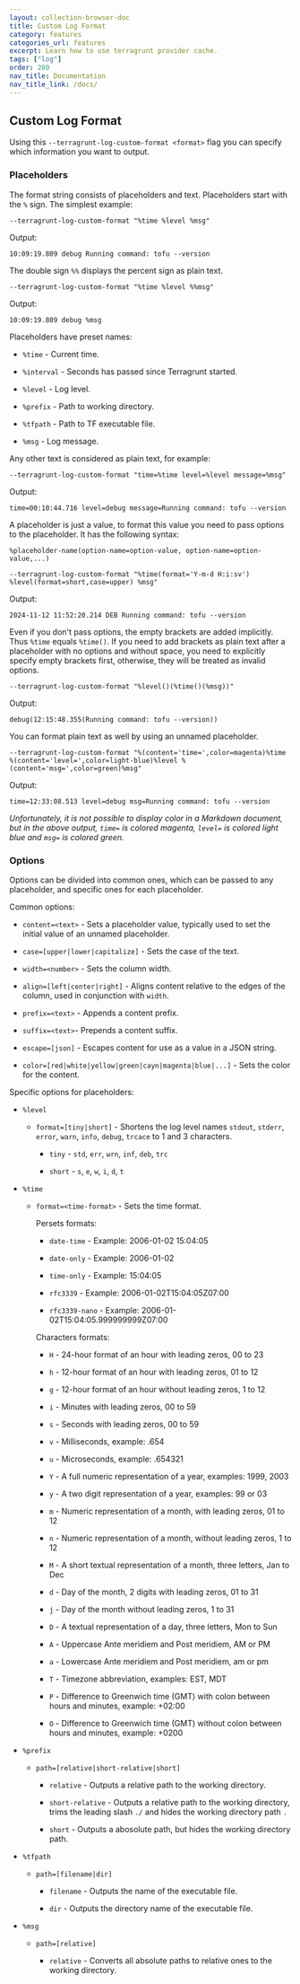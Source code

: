 ```yaml
---
layout: collection-browser-doc
title: Custom Log Format
category: features
categories_url: features
excerpt: Learn how to use terragrunt provider cache.
tags: ["log"]
order: 280
nav_title: Documentation
nav_title_link: /docs/
---
```


## Custom Log Format

Using this `--terragrunt-log-custom-format <format>` flag you can specify which information you want to output.


### Placeholders


The format string consists of placeholders and text. Placeholders start with the `%` sign. The simplest example:


```shell
--terragrunt-log-custom-format "%time %level %msg"
```

Output:

```shell
10:09:19.809 debug Running command: tofu --version
```

The double sign `%%` displays the percent sign as plain text.

```shell
--terragrunt-log-custom-format "%time %level %%msg"
```

Output:

```shell
10:09:19.809 debug %msg
```

Placeholders have preset names:

* `%time` - Current time.

* `%interval` - Seconds has passed since Terragrunt started.

* `%level` - Log level.

* `%prefix` - Path to working directory.

* `%tfpath` - Path to TF executable file.

* `%msg` - Log message.

Any other text is considered as plain text, for example:


```shell
--terragrunt-log-custom-format "time=%time level=%level message=%msg"
```

Output:

```shell
time=00:10:44.716 level=debug message=Running command: tofu --version
```

A placeholder is just a value, to format this value you need to pass options to the placeholder. It has the following syntax:

`%placeholder-name(option-name=option-value, option-name=option-value,...)`

```shell
--terragrunt-log-custom-format "%time(format='Y-m-d H:i:sv') %level(format=short,case=upper) %msg"
```

Output:

```shell
2024-11-12 11:52:20.214 DEB Running command: tofu --version
```

Even if you don't pass options, the empty brackets are added implicitly. Thus `%time` equals `%time()`. If you need to add brackets as plain text after a placeholder with no options and without space, you need to explicitly specify empty brackets first, otherwise, they will be treated as invalid options.


```shell
--terragrunt-log-custom-format "%level()(%time()(%msg))"
```

Output:

```shell
debug(12:15:48.355(Running command: tofu --version))
```

You can format plain text as well by using an unnamed placeholder.


```shell
--terragrunt-log-custom-format "%(content='time=',color=magenta)%time %(content='level=',color=light-blue)%level %(content='msg=',color=green)%msg"
```

Output:

```shell
time=12:33:08.513 level=debug msg=Running command: tofu --version
```

*Unfortunately, it is not possible to display color in a Markdown document, but in the above output, `time=` is colored magenta, `level=` is colored light blue and `msg=` is colored green.*


### Options

Options can be divided into common ones, which can be passed to any placeholder, and specific ones for each placeholder.

Common options:

* `content=<text>` - Sets a placeholder value, typically used to set the initial value of an unnamed placeholder.

* `case=[upper|lower|capitalize]` - Sets the case of the text.

* `width=<number>` - Sets the column width.

* `align=[left|center|right]` - Aligns content relative to the edges of the column, used in conjunction with `width`.

* `prefix=<text>` - Appends a content prefix.

* `suffix=<text>`- Prepends a content suffix.

* `escape=[json]` - Escapes content for use as a value in a JSON string.

* `color=[red|white|yellow|green|cayn|magenta|blue|...]` - Sets the color for the content.

Specific options for placeholders:

* `%level`

  * `format=[tiny|short]` - Shortens the log level names `stdout`, `stderr`, `error`, `warn`, `info`, `debug`, `trcace`  to 1 and 3 characters.

    * `tiny` - `std`, `err`, `wrn`, `inf`, `deb`, `trc`

    * `short` - `s`, `e`, `w`, `i`, `d`, `t`

* `%time`

  * `format=<time-format>` - Sets the time format.

    Persets formats:

    * `date-time` - Example: 2006-01-02 15:04:05

    * `date-only` - Example: 2006-01-02

    * `time-only` - Example: 15:04:05

    * `rfc3339` - Example: 2006-01-02T15:04:05Z07:00

    * `rfc3339-nano` - Example: 2006-01-02T15:04:05.999999999Z07:00

    Characters formats:

    * `H` - 24-hour format of an hour with leading zeros, 00 to 23

    * `h` - 12-hour format of an hour with leading zeros, 01 to 12

    * `g` - 12-hour format of an hour without leading zeros, 1 to 12

    * `i` - Minutes with leading zeros, 00 to 59

    * `s` - Seconds with leading zeros, 00 to 59

    * `v` - Milliseconds, example: .654

    * `u` - Microseconds, example: .654321

    * `Y` - A full numeric representation of a year, examples: 1999, 2003

    * `y` - A two digit representation of a year, examples: 99 or 03

    * `m` - Numeric representation of a month, with leading zeros, 01 to 12

    * `n` - Numeric representation of a month, without leading zeros, 1 to 12

    * `M` - A short textual representation of a month, three letters, Jan to Dec

    * `d` - Day of the month, 2 digits with leading zeros, 01 to 31

    * `j` - Day of the month without leading zeros, 1 to 31

    * `D` - A textual representation of a day, three letters, Mon to Sun

    * `A` - Uppercase Ante meridiem and Post meridiem, AM or PM

    * `a` - Lowercase Ante meridiem and Post meridiem, am or pm

    * `T` - Timezone abbreviation, examples: EST, MDT

    * `P` - Difference to Greenwich time (GMT) with colon between hours and minutes, example: +02:00

    * `O` - Difference to Greenwich time (GMT) without colon between hours and minutes, example: +0200

* `%prefix`

  * `path=[relative|short-relative|short]`

    * `relative` - Outputs a relative path to the working directory.

    * `short-relative` - Outputs a relative path to the working directory, trims the leading slash `./` and hides the working directory path `.`

    * `short` - Outputs a abosolute path, but hides the working directory path.

* `%tfpath`

  * `path=[filename|dir]`

    * `filename` - Outputs the name of the executable file.

    * `dir` - Outputs the directory name of the executable file.

* `%msg`

  * `path=[relative]`

    * `relative` - Converts all absolute paths to relative ones to the working directory.

